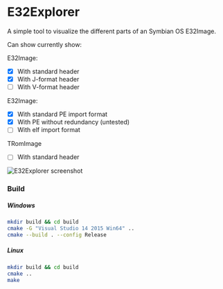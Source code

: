 # E32Explorer

A simple tool to visualize the different parts of an Symbian OS E32Image.

Can show currently show:

E32Image:
- [x] With standard header
- [x] With J-format header
- [ ] With V-format header

E32Image:
- [x] With standard PE import format
- [x] With PE without redundancy (untested)
- [ ] With elf import format

TRomImage
- [ ] With standard header

![E32Explorer screenshot](http://i.imgur.com/qlbL3vY.png)


### Build
##### Windows
```bash
mkdir build && cd build
cmake -G "Visual Studio 14 2015 Win64" ..
cmake --build . --config Release
```
##### Linux
```bash
mkdir build && cd build
cmake ..
make
```
